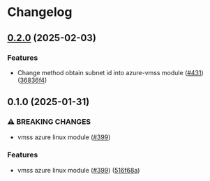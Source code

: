 # Changelog

## [0.2.0](https://github.com/prefapp/tfm/compare/azure-vmss-v0.1.0...azure-vmss-v0.2.0) (2025-02-03)


### Features

* Change method obtain subnet id into azure-vmss module ([#431](https://github.com/prefapp/tfm/issues/431)) ([36836f4](https://github.com/prefapp/tfm/commit/36836f40775715f799a55f3ce4240436b5e497fd))

## 0.1.0 (2025-01-31)


### ⚠ BREAKING CHANGES

* vmss azure linux module ([#399](https://github.com/prefapp/tfm/issues/399))

### Features

* vmss azure linux module ([#399](https://github.com/prefapp/tfm/issues/399)) ([516f68a](https://github.com/prefapp/tfm/commit/516f68afa81e575a5d609cd9d4f93d28852bc334))
